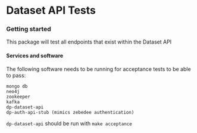 Dataset API Tests
================

### Getting started

This package will test all endpoints that exist within the Dataset API

#### Services and software

The following software needs to be running for acceptance tests to be able to
pass:

```text
mongo db
neo4j
zookeeper
kafka
dp-dataset-api
dp-auth-api-stub (mimics zebedee authentication)
```

`dp-dataset-api` should be run with `make acceptance`

